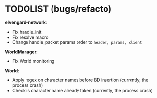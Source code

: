 # TODOLIST (bugs/refacto)

**elvengard-network**:

- Fix handle_init
- Fix resolve macro
- Change handle_packet params order to `header, params, client`

**WorldManager**:

- Fix World monitoring

**World**:

- Apply regex on character names before BD insertion (currently, the process crash)
- Check is character name already taken (currently, the process crash)
